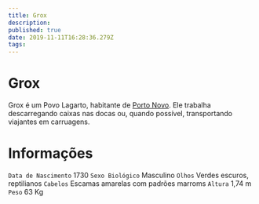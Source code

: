 ```yaml
---
title: Grox
description: 
published: true
date: 2019-11-11T16:28:36.279Z
tags: 
---
```


<!-- SUBTITLE: Visão geral sobre Grox -->

# Grox
Grox é um Povo Lagarto, habitante de [Porto Novo](http://localhost/lugares/plano-material/drafeon/sudeste-de-drafeon/porto-novo#porto-novo). Ele trabalha descarregando caixas nas docas ou, quando possível, transportando viajantes em carruagens.

# Informações
`Data de Nascimento` 1730 
`Sexo Biológico` Masculino
`Olhos` Verdes escuros, reptilianos
`Cabelos` Escamas amarelas com padrões marroms
`Altura` 1,74 m
`Peso` 63 Kg


